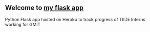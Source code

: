 ## Welcome to [my flask app](http://tiide-banyar.herokuapp.com/)
Python Flask app hosted on Heroku to track progress of TIIDE Interns working for GMIT

